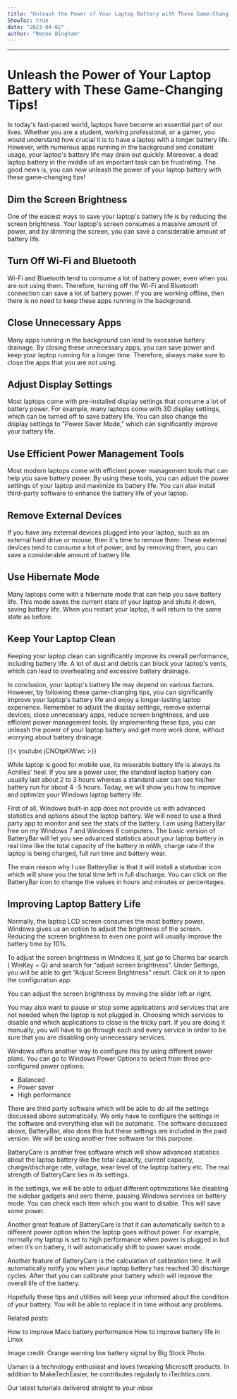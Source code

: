 ```yaml
---
title: "Unleash the Power of Your Laptop Battery with These Game-Changing Tips!"
ShowToc: true 
date: "2023-04-02"
author: "Renee Bingham"
---
```

*****
# Unleash the Power of Your Laptop Battery with These Game-Changing Tips!

In today's fast-paced world, laptops have become an essential part of our lives. Whether you are a student, working professional, or a gamer, you would understand how crucial it is to have a laptop with a longer battery life. However, with numerous apps running in the background and constant usage, your laptop's battery life may drain out quickly. Moreover, a dead laptop battery in the middle of an important task can be frustrating. The good news is, you can now unleash the power of your laptop battery with these game-changing tips!

## Dim the Screen Brightness

One of the easiest ways to save your laptop's battery life is by reducing the screen brightness. Your laptop's screen consumes a massive amount of power, and by dimming the screen, you can save a considerable amount of battery life.

## Turn Off Wi-Fi and Bluetooth

Wi-Fi and Bluetooth tend to consume a lot of battery power, even when you are not using them. Therefore, turning off the Wi-Fi and Bluetooth connection can save a lot of battery power. If you are working offline, then there is no need to keep these apps running in the background.

## Close Unnecessary Apps

Many apps running in the background can lead to excessive battery drainage. By closing these unnecessary apps, you can save power and keep your laptop running for a longer time. Therefore, always make sure to close the apps that you are not using.

## Adjust Display Settings

Most laptops come with pre-installed display settings that consume a lot of battery power. For example, many laptops come with 3D display settings, which can be turned off to save battery life. You can also change the display settings to "Power Saver Mode," which can significantly improve your battery life.

## Use Efficient Power Management Tools

Most modern laptops come with efficient power management tools that can help you save battery power. By using these tools, you can adjust the power settings of your laptop and maximize its battery life. You can also install third-party software to enhance the battery life of your laptop.

## Remove External Devices

If you have any external devices plugged into your laptop, such as an external hard drive or mouse, then it's time to remove them. These external devices tend to consume a lot of power, and by removing them, you can save a considerable amount of battery life.

## Use Hibernate Mode

Many laptops come with a hibernate mode that can help you save battery life. This mode saves the current state of your laptop and shuts it down, saving battery life. When you restart your laptop, it will return to the same state as before.

## Keep Your Laptop Clean

Keeping your laptop clean can significantly improve its overall performance, including battery life. A lot of dust and debris can block your laptop's vents, which can lead to overheating and excessive battery drainage.

In conclusion, your laptop's battery life may depend on various factors. However, by following these game-changing tips, you can significantly improve your laptop's battery life and enjoy a longer-lasting laptop experience. Remember to adjust the display settings, remove external devices, close unnecessary apps, reduce screen brightness, and use efficient power management tools. By implementing these tips, you can unleash the power of your laptop battery and get more work done, without worrying about battery drainage.

{{< youtube jCNOtpKIWwc >}} 



While laptop is good for mobile use, its miserable battery life is always its Achilles’ heel. If you are a power user, the standard laptop battery can usually last about 2 to 3 hours whereas a standard user can see his/her battery run for about 4 -5 hours. Today, we will show you how to improve and optimize your Windows laptop battery life.

First of all, Windows built-in app does not provide us with advanced statistics and options about the laptop battery. We will need to use a third party app to monitor and see the stats of the battery. I am using BatteryBar free on my Windows 7 and Windows 8 computers. The basic version of BatteryBar will let you see advanced statistics about your laptop battery in real time like the total capacity of the battery in mWh, charge rate if the laptop is being charged, full run time and battery wear.
 

 
The main reason why I use BatteryBar is that it will install a statusbar icon which will show you the total time left in full discharge. You can click on the BatteryBar icon to change the values in hours and minutes or percentages.
 
## Improving Laptop Battery Life
 
Normally, the laptop LCD screen consumes the most battery power. Windows gives us an option to adjust the brightness of the screen. Reducing the screen brightness to even one point will usually improve the battery time by 10%.
 
To adjust the screen brightness in Windows 8, just go to Charms bar search ( WinKey + Q) and search for “adjust screen brightness”. Under Settings, you will be able to get “Adjust Screen Brightness” result. Click on it to open the configuration app.
 
You can adjust the screen brightness by moving the slider left or right.
 
You may also want to pause or stop some applications and services that are not needed when the laptop is not plugged in. Choosing which services to disable and which applications to close is the tricky part. If you are doing it manually, you will have to go through each and every service in order to be sure that you are disabling only unnecessary services.
 
Windows offers another way to configure this by using different power plans. You can go to Windows Power Options to select from three pre-configured power options:
 
- Balanced
 - Power saver
 - High performance

 
There are third party software which will be able to do all the settings discussed above automatically. We only have to configure the settings in the software and everything else will be automatic. The software discussed above, BatteryBar, also does this but these settings are included in the paid version. We will be using another free software for this purpose.
 
BatteryCare is another free software which will show advanced statistics about the laptop battery like the total capacity, current capacity, charge/discharge rate, voltage, wear level of the laptop battery etc. The real strength of BatteryCare lies in its settings.
 
In the settings, we will be able to adjust different optimizations like disabling the sidebar gadgets and aero theme, pausing Windows services on battery mode. You can check each item which you want to disable. This will save some power.
 
Another great feature of BatteryCare is that it can automatically switch to a different power option when the laptop goes without power. For example, normally my laptop is set to high performance when power is plugged in but when it’s on battery, it will automatically shift to power saver mode.
 
Another feature of BatteryCare is the calculation of calibration time. It will automatically notify you when your laptop battery has reached 30 discharge cycles. After that you can calibrate your battery which will improve the overall life of the battery.
 
Hopefully these tips and utilities will keep your informed about the condition of your battery. You will be able to replace it in time without any problems.
 
Related posts:
 
How to improve Macs battery performance
How to improve battery life in Linux
 
Image credit: Orange warning low battery signal by Big Stock Photo.
 
Usman is a technology enthusiast and loves tweaking Microsoft products. In addition to MakeTechEasier, he contributes regularly to iTechtics.com.
 
Our latest tutorials delivered straight to your inbox




